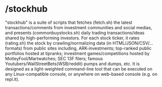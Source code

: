 
/stockhub
========
"stockhub" is a suite of scripts that fetches (fetch.sh) the latest transactions/comments from investment communities and social medias, and presents (commonbuystocks.sh) daily trading transactions/ideas shared by high-performing investors. For each stock ticker, it rates (rating.sh) the stock by crawling/normalizing data (in HTML/JSON/CSV/... formats) from public sites including, ARK-investments; top-ranked public portfolios hosted at tipranks; investment games/competitions hosted by MotleyFool/Martwatches; SEC 13F filers; famous Youtubers/WallStreetBets(WSB/reddit) pumps and dumps, etc. 
It is designed as a light-weighted command-line tool that can be executed on any Linux-compatible console, or anywhere on web-based console (e.g. on repl.it). 